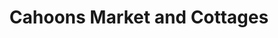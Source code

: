 ---
title: "Cahoons Market and Cottages"
url: /nags-head/cahoons-market-and-cottages/
shop: Supermarkt
---